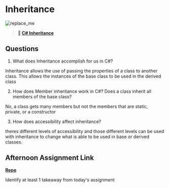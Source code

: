 # Inheritance

![replace_me](https://codeworks.blob.core.windows.net/public/assets/img/illustrations/placeholder.svg)

> **📖 [C# Inheritance](https://codeworksacademy.com/fs-student-guide/resources/wk10/04-Inheritance)**

## Questions

1. What does Inheritance accomplish for us in C#?

Inheritance allows the use of passing the properties of a class to another class. This allows the instances of the base class to be used in the derived class

2. How does Member inheritance work in C#? Does a class inherit all members of the base class?

No, a class gets many members but not the members that are static, private, or a constructor

3. How does accessibility affect inheritance?

theres different levels of accessibility and those different levels can be used with inheritance to change what is able to be used in base or derived classes.

## Afternoon Assignment Link

**[Repo](https://github.com/Tmontandon/allSpice)**

Identify at least 1 takeaway from today's assignment
